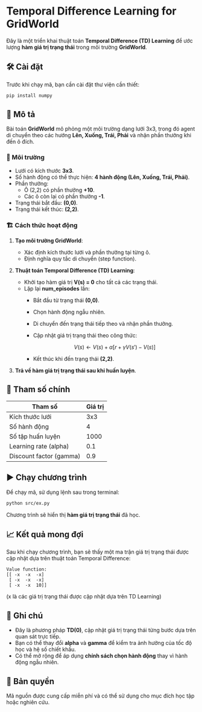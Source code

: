 # Temporal Difference Learning for GridWorld

Đây là một triển khai thuật toán **Temporal Difference (TD) Learning** để ước lượng **hàm giá trị trạng thái** trong môi trường **GridWorld**.

## 🛠 Cài đặt

Trước khi chạy mã, bạn cần cài đặt thư viện cần thiết:

```bash
pip install numpy
```

## 📜 Mô tả

Bài toán **GridWorld** mô phỏng một môi trường dạng lưới 3x3, trong đó agent di chuyển theo các hướng **Lên, Xuống, Trái, Phải** và nhận phần thưởng khi đến ô đích.

### 🎯 Môi trường
- Lưới có kích thước **3x3**.
- Số hành động có thể thực hiện: **4 hành động (Lên, Xuống, Trái, Phải)**.
- Phần thưởng:
  - Ô (2,2) có phần thưởng **+10**.
  - Các ô còn lại có phần thưởng **-1**.
- Trạng thái bắt đầu: **(0,0)**.
- Trạng thái kết thúc: **(2,2)**.

### 🏗 Cách thức hoạt động

1. **Tạo môi trường GridWorld**:
   - Xác định kích thước lưới và phần thưởng tại từng ô.
   - Định nghĩa quy tắc di chuyển (step function).

2. **Thuật toán Temporal Difference (TD) Learning**:
   - Khởi tạo hàm giá trị **V(s) = 0** cho tất cả các trạng thái.
   - Lặp lại **num_episodes** lần:
     - Bắt đầu từ trạng thái **(0,0)**.
     - Chọn hành động ngẫu nhiên.
     - Di chuyển đến trạng thái tiếp theo và nhận phần thưởng.
     - Cập nhật giá trị trạng thái theo công thức:
       
       $$ V(s) \leftarrow V(s) + \alpha [r + \gamma V(s') - V(s)] $$
       
     - Kết thúc khi đến trạng thái **(2,2)**.

3. **Trả về hàm giá trị trạng thái sau khi huấn luyện**.

## 🔢 Tham số chính

| Tham số | Giá trị |
|---------|--------|
| Kích thước lưới | 3x3 |
| Số hành động | 4 |
| Số tập huấn luyện | 1000 |
| Learning rate (alpha) | 0.1 |
| Discount factor (gamma) | 0.9 |

## ▶️ Chạy chương trình

Để chạy mã, sử dụng lệnh sau trong terminal:

```bash
python src/ex.py
```

Chương trình sẽ hiển thị **hàm giá trị trạng thái** đã học.

## 📈 Kết quả mong đợi

Sau khi chạy chương trình, bạn sẽ thấy một ma trận giá trị trạng thái được cập nhật dựa trên thuật toán Temporal Difference:

```
Value function:
[[ -x  -x  -x]
 [ -x  -x  -x]
 [ -x  -x  10]]
```

(x là các giá trị trạng thái được cập nhật dựa trên TD Learning)

## 📌 Ghi chú
- Đây là phương pháp **TD(0)**, cập nhật giá trị trạng thái từng bước dựa trên quan sát trực tiếp.
- Bạn có thể thay đổi **alpha** và **gamma** để kiểm tra ảnh hưởng của tốc độ học và hệ số chiết khấu.
- Có thể mở rộng để áp dụng **chính sách chọn hành động** thay vì hành động ngẫu nhiên.

## 📜 Bản quyền
Mã nguồn được cung cấp miễn phí và có thể sử dụng cho mục đích học tập hoặc nghiên cứu.